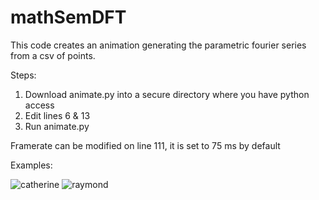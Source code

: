 # mathSemDFT

This code creates an animation generating the parametric fourier series from a csv of points.

Steps:
1. Download animate.py into a secure directory where you have python access
2. Edit lines 6 & 13
4. Run animate.py

Framerate can be modified on line 111, it is set to 75 ms by default

Examples:

![catherine](https://github.com/user-attachments/assets/ed77b532-2773-44b1-b8b2-b4ad6470ce9a)
![raymond](https://github.com/user-attachments/assets/8e9f44d2-fafd-412b-8495-95c2121cd34f)
